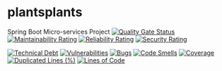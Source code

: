 # plantsplants
Spring Boot Micro-services Project
[![Quality Gate Status](https://sonarcloud.io/api/project_badges/measure?project=tech.infinence.plantsplants%3A0.0.1-SNAPSHOT&metric=alert_status)](https://sonarcloud.io/dashboard?id=tech.infinence.plantsplants%3A0.0.1-SNAPSHOT)
[![Maintainability Rating](https://sonarcloud.io/api/project_badges/measure?project=tech.infinence.plantsplants%3A0.0.1-SNAPSHOT&metric=sqale_rating)](https://sonarcloud.io/dashboard?id=tech.infinence.plantsplants%3A0.0.1-SNAPSHOT)
[![Reliability Rating](https://sonarcloud.io/api/project_badges/measure?project=tech.infinence.plantsplants%3A0.0.1-SNAPSHOT&metric=reliability_rating)](https://sonarcloud.io/dashboard?id=tech.infinence.plantsplants%3A0.0.1-SNAPSHOT)
[![Security Rating](https://sonarcloud.io/api/project_badges/measure?project=tech.infinence.plantsplants%3A0.0.1-SNAPSHOT&metric=security_rating)](https://sonarcloud.io/dashboard?id=tech.infinence.plantsplants%3A0.0.1-SNAPSHOT)

[![Technical Debt](https://sonarcloud.io/api/project_badges/measure?project=tech.infinence.plantsplants%3A0.0.1-SNAPSHOT&metric=sqale_index)](https://sonarcloud.io/dashboard?id=tech.infinence.plantsplants%3A0.0.1-SNAPSHOT)
[![Vulnerabilities](https://sonarcloud.io/api/project_badges/measure?project=tech.infinence.plantsplants%3A0.0.1-SNAPSHOT&metric=vulnerabilities)](https://sonarcloud.io/dashboard?id=tech.infinence.plantsplants%3A0.0.1-SNAPSHOT)
[![Bugs](https://sonarcloud.io/api/project_badges/measure?project=tech.infinence.plantsplants%3A0.0.1-SNAPSHOT&metric=bugs)](https://sonarcloud.io/dashboard?id=tech.infinence.plantsplants%3A0.0.1-SNAPSHOT)
[![Code Smells](https://sonarcloud.io/api/project_badges/measure?project=tech.infinence.plantsplants%3A0.0.1-SNAPSHOT&metric=code_smells)](https://sonarcloud.io/dashboard?id=tech.infinence.plantsplants%3A0.0.1-SNAPSHOT) 
[![Coverage](https://sonarcloud.io/api/project_badges/measure?project=tech.infinence.plantsplants%3A0.0.1-SNAPSHOT&metric=coverage)](https://sonarcloud.io/dashboard?id=tech.infinence.plantsplants%3A0.0.1-SNAPSHOT)
[![Duplicated Lines (%)](https://sonarcloud.io/api/project_badges/measure?project=tech.infinence.plantsplants%3A0.0.1-SNAPSHOT&metric=duplicated_lines_density)](https://sonarcloud.io/dashboard?id=tech.infinence.plantsplants%3A0.0.1-SNAPSHOT)
[![Lines of Code](https://sonarcloud.io/api/project_badges/measure?project=tech.infinence.plantsplants%3A0.0.1-SNAPSHOT&metric=ncloc)](https://sonarcloud.io/dashboard?id=tech.infinence.plantsplants%3A0.0.1-SNAPSHOT)
